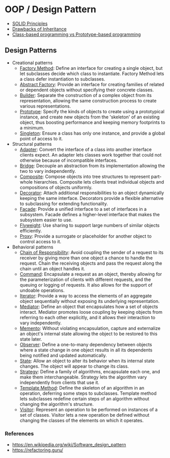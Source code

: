 # OOP / Design Pattern

- [SOLID Principles](solid.md)
- [Drawbacks of Inheritance](drawbacks-of-inheritance.md)
- [Class-based programming vs Prototype-based programming](class-vs-prototype.md)

## Design Patterns

- Creational patterns
  - [Factory Method](creational-factory-method.md): Define an interface for creating a single object, but let subclasses decide which class to instantiate. Factory Method lets a class defer instantiation to subclasses.
  - [Abstract Factory](creational-abstract-factory.md): Provide an interface for creating families of related or dependent objects without specifying their concrete classes.
  - [Builder](creational-builder.md): Separate the construction of a complex object from its representation, allowing the same construction process to create various representations.
  - [Prototype](creational-prototype.md): Specify the kinds of objects to create using a prototypical instance, and create new objects from the 'skeleton' of an existing object, thus boosting performance and keeping memory footprints to a minimum.
  - [Singleton](creational-singleton.md): Ensure a class has only one instance, and provide a global point of access to it.
- Structural patterns
  - [Adapter](structural-adapter.md): Convert the interface of a class into another interface clients expect. An adapter lets classes work together that could not otherwise because of incompatible interfaces.
  - [Bridge](structural-bridge.md): Decouple an abstraction from its implementation allowing the two to vary independently.
  - [Composite](structural-composite.md): Compose objects into tree structures to represent part-whole hierarchies. Composite lets clients treat individual objects and compositions of objects uniformly.
  - [Decorator](structural-decorator.md): Attach additional responsibilities to an object dynamically keeping the same interface. Decorators provide a flexible alternative to subclassing for extending functionality.
  - [Facade](structural-facade.md): Provide a unified interface to a set of interfaces in a subsystem. Facade defines a higher-level interface that makes the subsystem easier to use.
  - [Flyweight](structural-flyweight.md): Use sharing to support large numbers of similar objects efficiently.
  - [Proxy](structural-proxy.md): Provide a surrogate or placeholder for another object to control access to it.
- Behavioral patterns
  - [Chain of Responsibility](behavioral-chain-of-responsibility.md): Avoid coupling the sender of a request to its receiver by giving more than one object a chance to handle the request. Chain the receiving objects and pass the request along the chain until an object handles it.
  - [Command](behavioral-command.md): Encapsulate a request as an object, thereby allowing for the parameterization of clients with different requests, and the queuing or logging of requests. It also allows for the support of undoable operations.
  - [Iterator](behavioral-iterator.md): Provide a way to access the elements of an aggregate object sequentially without exposing its underlying representation.
  - [Mediator](behavioral-mediator.md): Define an object that encapsulates how a set of objects interact. Mediator promotes loose coupling by keeping objects from referring to each other explicitly, and it allows their interaction to vary independently.
  - [Memento](behavioral-memento.md): Without violating encapsulation, capture and externalize an object's internal state allowing the object to be restored to this state later.
  - [Observer](behavioral-observer.md): Define a one-to-many dependency between objects where a state change in one object results in all its dependents being notified and updated automatically.
  - [State](behavioral-state.md): Allow an object to alter its behavior when its internal state changes. The object will appear to change its class.
  - [Strategy](behavioral-strategy.md): Define a family of algorithms, encapsulate each one, and make them interchangeable. Strategy lets the algorithm vary independently from clients that use it.
  - [Template Method](behavioral-template-method.md): Define the skeleton of an algorithm in an operation, deferring some steps to subclasses. Template method lets subclasses redefine certain steps of an algorithm without changing the algorithm's structure.
  - [Visitor](behavioral-visitor.md): Represent an operation to be performed on instances of a set of classes. Visitor lets a new operation be defined without changing the classes of the elements on which it operates.

### References

- https://en.wikipedia.org/wiki/Software_design_pattern
- https://refactoring.guru/
